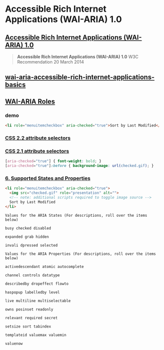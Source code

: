 # Accessible Rich Internet Applications (WAI-ARIA) 1.0

## [Accessible Rich Internet Applications (WAI-ARIA) 1.0](https://www.w3.org/TR/wai-aria/)

> **Accessible Rich Internet Applications (WAI-ARIA) 1.0**
> W3C Recommendation 20 March 2014

## [wai-aria-accessible-rich-internet-applications-basics](http://www.evotech.net/blog/2009/03/wai-aria-accessible-rich-internet-applications-basics/#comment-33713)

## [WAI-ARIA Roles](https://www.w3.org/TR/wai-aria/usage#usage_intro)
### demo 

```html
<li role="menuitemcheckbox" aria-checked="true">Sort by Last Modified</li>
```  

### [CSS 2.2 attribute selectors](https://www.w3.org/TR/CSS22/selector.html#attribute-selectors)
### [CSS 2.1 attribute selectors](https://www.w3.org/TR/CSS2/selector.html#attribute-selectors)

```css
[aria-checked="true"] { font-weight: bold; }
[aria-checked="true"]:before { background-image: url(checked.gif); }
```  

### [6. Supported States and Properties](https://www.w3.org/TR/wai-aria/states_and_properties)
```html
<li role="menuitemcheckbox" aria-checked="true">
  <img src="checked.gif" role="presentation" alt="">
  <!-- note: additional scripts required to toggle image source -->
  Sort by Last Modified
</li>
```  

```code
Values for the ARIA States (For descriptions, roll over the items below)

busy checked disabled

expanded grab hidden

invali dpressed selected

Values for the ARIA Properties (For descriptions, roll over the items below)

activedescendant atomic autocomplete 

channel controls datatype 

describedby dropeffect flowto 

haspopup labelledby level 

live multiline multiselectable 

owns posinset readonly 

relevant required secret 

setsize sort tabindex 

templateid valuemax valuemin 

valuenow

```  

